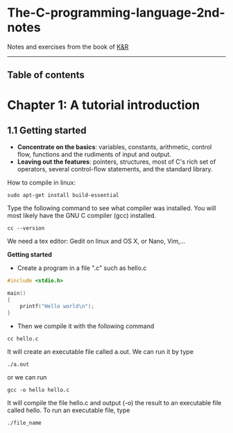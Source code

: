 # The-C-programming-language-2nd-notes
Notes and exercises from the book of [K&amp;R](the_c_programming_language_2.pdf)

------
Table of contents
------

# Chapter 1: A tutorial introduction
## 1.1 Getting started
- **Concentrate on the basics**: variables, constants, arithmetic, control flow, functions and the rudiments of input and output.
- **Leaving out the features**: pointers, structures, most of C's rich set of operators, several control-flow statements, and the standard library.

How to compile in linux:

```
sudo apt-get install build-essential
```
Type the following command to see what compiler was installed. You will most likely have the GNU C compiler (gcc) installed.
```
cc --version
```
We need a tex editor: Gedit on linux and OS X, or Nano, Vim,...

**Getting started**

- Create a program in a file ".c" such as hello.c
```C
#include <stdio.h>

main()
{
	printf("Hello world\n");
}
```
- Then we compile it with the following command
```
cc hello.c
```
It will create an executable file called a.out. We can run it by type
```
./a.out
```
or we can run
```
gcc -o hello hello.c
```
It will compile the file hello.c and output (-o) the result to an executable file called hello. To run an executable file, type
```
./file_name
```
